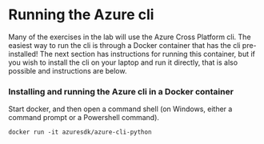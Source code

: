 # Running the Azure cli

Many of the exercises in the lab will use the Azure Cross Platform cli. The easiest way to run the cli is through a Docker container that has the cli pre-installed! The next section has instructions for running this container, but if you wish to install the cli on your laptop and run it directly, that is also possible and instructions are below.

### Installing and running the Azure cli in a Docker container
Start docker, and then open a command shell (on Windows, either a command prompt or a Powershell command).  
```
docker run -it azuresdk/azure-cli-python
```

